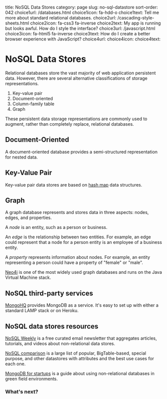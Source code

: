 title: NoSQL Data Stores
category: page
slug: no-sql-datastore
sort-order: 042
choice1url: /databases.html
choice1icon: fa-hdd-o
choice1text: Tell me more about standard relational databases.
choice2url: /cascading-style-sheets.html
choice2icon: fa-css3 fa-inverse
choice2text: My app is running but looks awful. How do I style the interface?
choice3url: /javascript.html
choice3icon: fa-html5 fa-inverse
choice3text: How do I create a better browser experience with JavaScript?
choice4url:
choice4icon:
choice4text:


# NoSQL Data Stores
Relational databases store the vast majority of web application 
persistent data. However, there are several alternative classifications of 
storage representations.

1. Key-value pair
2. Document-oriented
3. Column-family table
4. Graph

These persistent data storage representations are commonly used to augment,
rather than completely replace, relational databases.

## Document-Oriented
A document-oriented database provides a semi-structured representation for
nested data. 


## Key-Value Pair
Key-value pair data stores are based
on [hash map](http://en.wikipedia.org/wiki/Hash_table) data structures.


## Graph
A graph database represents and stores data in three aspects: nodes, edges,
and properties. 

A *node* is an entity, such as a person or business. 

An *edge* is the relationship between two entities. For example, an 
edge could represent that a node for a person entity is an employee of a 
business entity. 

A *property* represents information about nodes. For example, an entity 
representing a person could have a property of "female" or "male".

[Neo4j](http://www.neo4j.org/) is one of the most widely used graph 
databases and runs on the Java Virtual Machine stack.


## NoSQL third-party services
[MongoHQ](http://www.mongohq.com/home) provides MongoDB as a service. It's
easy to set up with either a standard LAMP stack or on Heroku.


## NoSQL data stores resources
[NoSQL Weekly](http://www.nosqlweekly.com/) is a free curated email 
newsletter that aggregates articles, tutorials, and videos about 
non-relational data stores.

[NoSQL comparison](http://kkovacs.eu/cassandra-vs-mongodb-vs-couchdb-vs-redis)
is a large list of popular, BigTable-based, special purpose, and other
datastores with attributes and the best use cases for each one.

[MongoDB for startups](http://www.optinidus.com/blogs/guide-to-mongodb-for-startups/) 
is a guide about using non-relational databases in green field environments.


### What's next?
